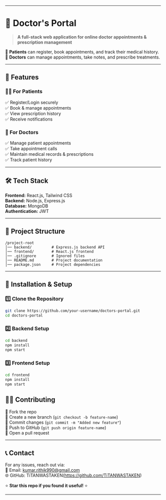 
---

# 🏥 Doctor's Portal  

> **A full-stack web application for online doctor appointments & prescription management**  

🔹 **Patients** can register, book appointments, and track their medical history.  
🔹 **Doctors** can manage appointments, take notes, and prescribe treatments.  

---

## 🚀 Features  

### 👩‍⚕️ For Patients  
✅ Register/Login securely  
✅ Book & manage appointments  
✅ View prescription history  
✅ Receive notifications  

### 🏥 For Doctors  
✅ Manage patient appointments  
✅ Take appointment calls  
✅ Maintain medical records & prescriptions  
✅ Track patient history  

---

## 🛠️ Tech Stack  

**Frontend:** React.js, Tailwind CSS  
**Backend:** Node.js, Express.js  
**Database:** MongoDB  
**Authentication:** JWT  

---

## 📂 Project Structure  

```
/project-root
│── backend/         # Express.js backend API
│── frontend/        # React.js frontend
│── .gitignore       # Ignored files
│── README.md        # Project documentation
│── package.json     # Project dependencies
```

---

## 🚀 Installation & Setup  

### 1️⃣ Clone the Repository  
```sh
git clone https://github.com/your-username/doctors-portal.git
cd doctors-portal
```

### 2️⃣ Backend Setup  
```sh
cd backend
npm install
npm start
```

### 3️⃣ Frontend Setup  
```sh
cd frontend
npm install
npm start
```



## 👨‍💻 Contributing  

🔹 Fork the repo  
🔹 Create a new branch (`git checkout -b feature-name`)  
🔹 Commit changes (`git commit -m "Added new feature"`)  
🔹 Push to GitHub (`git push origin feature-name`)  
🔹 Open a pull request  

---

## 📞 Contact  

For any issues, reach out via:  
📧 Email: kumar.rithik990@gmail.com  
🌐 GitHub: TiTANWASTAKEN(https://github.com/TiTANWASTAKEN)  

⭐ **Star this repo if you found it useful!** ⭐  

---
